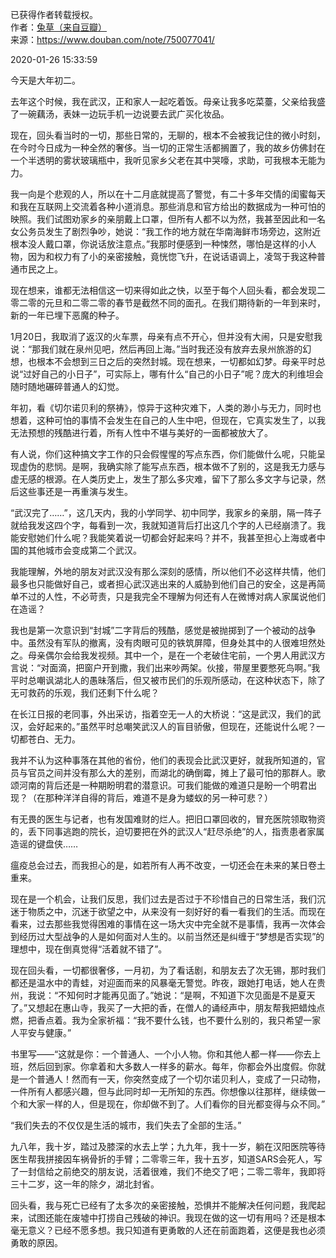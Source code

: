 已获得作者转载授权。  
作者：[兔草（来自豆瓣）](https://www.douban.com/people/150269341/)  
来源：https://www.douban.com/note/750077041/  

2020-01-26 15:33:59

今天是大年初二。

去年这个时候，我在武汉，正和家人一起吃着饭。母亲让我多吃菜薹，父亲给我盛了一碗藕汤，表妹一边玩手机一边说要去武广买化妆品。

现在，回头看当时的一切，那些日常的，无聊的，根本不会被我记住的微小时刻，在今时今日成为一种全然的奢侈。当一切的正常生活都搁置了，我的故乡仿佛封在一个半透明的雾状玻璃瓶中，我听见家乡父老在其中哭嚎，求助，可我根本无能为力。

我一向是个悲观的人，所以在十二月底就提高了警觉，有二十多年交情的闺蜜每天和我在互联网上交流着各种小道消息。那些消息和官方给出的数据成为一种可怕的映照。我们试图劝家乡的亲朋戴上口罩，但所有人都不以为然，我甚至因此和一名女公务员发生了剧烈争吵，她说：“我工作的地方就在华南海鲜市场旁边，这附近根本没人戴口罩，你说话放注意点。”我那时便感到一种悚然，哪怕是这样的小人物，因为和权力有了小的亲密接触，竟恍惚飞升，在说话语调上，凌驾于我这种普通市民之上。

现在想来，谁都无法相信这一切来得如此之快，以至于每个人回头看，都会发现二零二零的元旦和二零二零的春节是截然不同的面孔。在我们期待新的一年到来时，新的一年已埋下恶魔的种子。

1月20日，我取消了返汉的火车票，母亲有点不开心，但并没有大闹，只是安慰我说：“那我们就在泉州见吧，然后再回上海。”当时我还没有放弃去泉州旅游的幻想，也根本不会想到三日之后的突然封城。现在想来，一切都如幻梦。母亲平时总说“过好自己的小日子”，可实际上，哪有什么“自己的小日子”呢？庞大的利维坦会随时随地碾碎普通人的幻觉。

年初，看《切尔诺贝利的祭祷》，惊异于这种灾难下，人类的渺小与无力，同时也想着，这种可怕的事情不会发生在自己的人生中吧，但现在，它真实发生了，以我无法预想的残酷进行着，所有人性中不堪与美好的一面都被放大了。

有人说，你们这种搞文字工作的只会假惺惺的写点东西，你们能做什么呢，只能呈现虚伪的悲悯。是啊，我确实除了能写点东西，根本做不了别的，这是我无力感与虚无感的根源。在人类历史上，发生了那么多灾难，留下了那么多文字与记录，然后这些事还是一再重演与发生。

“武汉完了……”，这几天内，我的小学同学、初中同学，我家乡的亲朋，隔一阵子就给我发这四个字，每看到一次，我就知道背后打出这几个字的人已经崩溃了。我能安慰她们什么呢？我能笑着说一切都会好起来吗？并不，我甚至担心上海或者中国的其他城市会变成第二个武汉。

我能理解，外地的朋友对武汉没有那么深刻的感情，所以他们不必这样共情，他们最多也只能做好自己，或者担心武汉逃出来的人威胁到他们自己的安全，这是再简单不过的人性，不必苛责，只是我完全不理解为何还有人在微博对病人家属说他们在造谣？

我也是第一次意识到“封城”二字背后的残酷，感觉是被抛掷到了一个被动的战争中。虽然没有军队的撤离，没有肉眼可见的铁筑屏障，但身处其中的人很难坦然处之。母亲偶尔会给我发视频。其中一个，是在一个老破住宅前，一个男人用武汉方言说：“对面滴，把窗户开到撒，我们出来吵两架。伙接，带屋里要憋死鸟啊。”我平时总嘲讽湖北人的愚昧落后，但又被市民们的乐观所感动，在这种状态下，除了无可救药的乐观，我们还剩下什么呢？

在长江日报的老同事，外出采访，指着空无一人的大桥说：“这是武汉，我们的武汉，会好起来的。”虽然平时总嘲笑武汉人的盲目骄傲，但现在，还能说什么呢？一切都苍白、无力。

我并不认为这种事落在其他的省份，他们的表现会比武汉更好，就我所知道的，官员与官员之间并没有那么大的差别，而湖北的确倒霉，摊上了最可怕的那群人。歌颂河南的背后还是一种期盼明君的潜意识。可我们能做的难道只是盼一个明君出现？（在那种洋洋自得的背后，难道不是身为蝼蚁的另一种可悲？）

有无畏的医生与记者，也有发国难财的烂人。把旧口罩回收的，冒充医院领取物资的，丢下同事逃跑的院长，迫切要把在外的武汉人“赶尽杀绝”的人，指责患者家属造谣的键盘侠……

瘟疫总会过去，而我担心的是，如若所有人再不改变，一切还会在未来的某日卷土重来。

现在是一个机会，让我们反思，我们过去是否过于不珍惜自己的日常生活，我们沉迷于物质之中，沉迷于欲望之中，从来没有一刻好好的看一看我们的生活。而现在看来，过去那些我觉得困难的事情在这一场大灾中完全就不是事情，我再一次体会到经历过大型战争的人是如何面对人生的。以前当然还是纠缠于“梦想是否实现”的理想中，现在倒真觉得“活着就不错了”。

现在回头看，一切都很奢侈，一月初，为了看话剧，和朋友去了次无锡，那时我们都还是温水中的青蛙，对迎面而来的风暴毫无警觉。昨夜，跟她打电话，她人在贵州，我说：“不知何时才能再见面了。”她说：“是啊，不知道下次见面是不是夏天了。”又想起在惠山寺，我买了一大把的香，在僧人的诵经声中，朋友帮我把蜡烛点燃，把香点着。我为全家祈福：“我不要什么钱，也不要什么别的，我只希望一家人平安与健康。”

书里写——“这就是你：一个普通人、一个小人物。你和其他人都一样——你去上班，然后回到家。你拿着和大多数人一样多的薪水。每年，你都会外出度假。你就是一个普通人！然而有一天，你突然变成了一个切尔诺贝利人，变成了一只动物，一件所有人都感兴趣，但与此同时却一无所知的东西。你想像以往那样，继续做一个和大家一样的人，但是现在，你却做不到了。人们看你的目光都变得与众不同。”

“我们失去的不仅仅是生活的城市，我们失去了全部的生活。”

九八年，我十岁，踏过及膝深的水去上学；九九年，我十一岁，躺在汉阳医院等待医生帮我拼接因车祸骨折的手臂；二零零三年，我十五岁，知道SARS会死人，写了一封信给之前绝交的朋友说，活着很难，我们不绝交了吧；二零二零年，我即将三十二岁，这一年的除夕，湖北封省。

回头看，我与死亡已经有了太多次的亲密接触，恐惧并不能解决任何问题，我爬起来，试图还能在废墟中打捞自己残破的神识。我现在做的这一切有用吗？还是根本毫无意义？已经不愿多想。我只知道有更勇敢的人还在前面跑着，这便是我也必须勇敢的原因。
